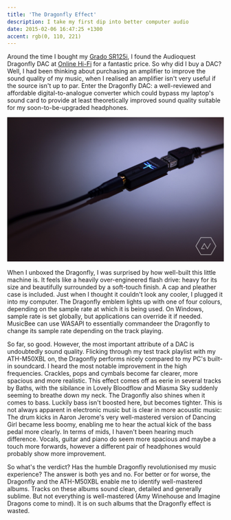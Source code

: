 ```yaml
---
title: 'The Dragonfly Effect'
description: I take my first dip into better computer audio
date: 2015-02-06 16:47:25 +1300
accent: rgb(0, 110, 221)
---
```


Around the time I bought my [Grado SR125i][], I found the Audioquest Dragonfly DAC at [Online Hi-Fi][online-hifi] for a fantastic price. So why did I buy a DAC? Well, I had been thinking about purchasing an amplifier to improve the sound quality of my music, when I realised an amplifier isn't very useful if the source isn't up to par. Enter the Dragonfly DAC: a well-reviewed and affordable digital-to-analogue converter which could bypass my laptop's sound card to provide at least theoretically improved sound quality suitable for my soon-to-be-upgraded headphones.

![](./dragonfly.jpg)

When I unboxed the Dragonfly, I was surprised by how well-built this little machine is. It feels like a heavily over-engineered flash drive: heavy for its size and beautifully surrounded by a soft-touch finish. A cap and pleather case is included. Just when I thought it couldn't look any cooler, I plugged it into my computer. The Dragonfly emblem lights up with one of four colours, depending on the sample rate at which it is being used. On Windows, sample rate is set globally, but applications can override it if needed. MusicBee can use WASAPI to essentially commandeer the Dragonfly to change its sample rate depending on the track playing.

So far, so good. However, the most important attribute of a DAC is undoubtedly sound quality. Flicking through my test track playlist with my ATH-M50XBL on, the Dragonfly performs nicely compared to my PC's built-in soundcard. I heard the most notable improvement in the high frequencies. Crackles, pops and cymbals become far clearer, more spacious and more realistic. This effect comes off as eerie in several tracks by Baths, with the sibilance in Lovely Bloodflow and Miasma Sky suddenly seeming to breathe down my neck. The Dragonfly also shines when it comes to bass. Luckily bass isn't boosted here, but becomes tighter. This is not always apparent in electronic music but is clear in more acoustic music: The drum kicks in Aaron Jerome's very well-mastered version of Dancing Girl became less boomy, enabling me to hear the actual kick of the bass pedal more clearly. In terms of mids, I haven't been hearing much difference. Vocals, guitar and piano do seem more spacious and maybe a touch more forwards, however a different pair of headphones would probably show more improvement.

So what's the verdict? Has the humble Dragonfly revolutionised my music experience? The answer is both yes and no. For better or for worse, the Dragonfly and the ATH-M50XBL enable me to identify well-mastered albums. Tracks on these albums sound clean, detailed and generally sublime. But not everything is well-mastered (Amy Winehouse and Imagine Dragons come to mind). It is on such albums that the Dragonfly effect is wasted.

[online-hifi]: http://onlinehifi.co.nz/
[grado sr125i]: /going-open
